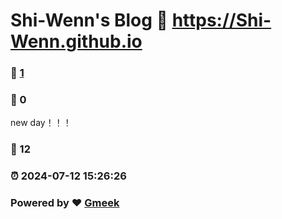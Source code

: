 # Shi-Wenn's Blog :link: https://Shi-Wenn.github.io 
### :page_facing_up: [1](https://Shi-Wenn.github.io/tag.html) 
### :speech_balloon: 0 
new day！！！
### :hibiscus: 12 
### :alarm_clock: 2024-07-12 15:26:26 
### Powered by :heart: [Gmeek](https://github.com/Meekdai/Gmeek)
